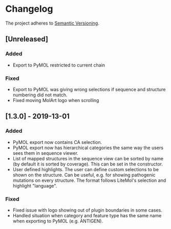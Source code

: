 # Changelog

The project adheres to [Semantic Versioning](https://semver.org/spec/v2.0.0.html).

##  [Unreleased]

### Added

- Export to PyMOL restricted to current chain

### Fixed

- Export to PyMOL was giving wrong selections if sequence and structure numbering did not match.
- Fixed moving MolArt logo when scrolling 

## [1.3.0] - 2019-13-01

### Added
- PyMOL export now contains CA selection.
- PyMOL export now has hierarchical categories the same way the users sees them in sequence viewer.
- List of mapped structures in the sequence view can be sorted by name (by default it is sorted by coverage).
This can be set in the constructor.
- User defined highlights. The user can define custom selections to be shown on the structure. Can be useful, 
e.g. for showing pathogenic mutations on every structure. The format follows LiteMol's selection and 
 highlight "language".

### Fixed
- Fixed issue with logo showing out of plugin boundaries in some cases.
- Handled situation when category and feature type has the same name when exporting to PyMOL (e.g. ANTIGEN).


